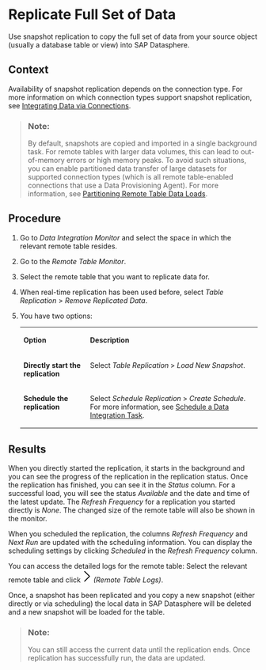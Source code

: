 <!-- loio35632cd706474d9796fa5da56ba15c6b -->

# Replicate Full Set of Data

Use snapshot replication to copy the full set of data from your source object \(usually a database table or view\) into SAP Datasphere.



## Context

Availability of snapshot replication depends on the connection type. For more information on which connection types support snapshot replication, see [Integrating Data via Connections](../Integrating-Data-Via-Connections/integrating-data-via-connections-eb85e15.md).

> ### Note:  
> By default, snapshots are copied and imported in a single background task. For remote tables with larger data volumes, this can lead to out-of-memory errors or high memory peaks. To avoid such situations, you can enable partitioned data transfer of large datasets for supported connection types \(which is all remote table-enabled connections that use a Data Provisioning Agent\). For more information, see [Partitioning Remote Table Data Loads](partitioning-remote-table-data-loads-a218d27.md).



## Procedure

1.  Go to *Data Integration Monitor* and select the space in which the relevant remote table resides.

2.  Go to the *Remote Table Monitor*.

3.  Select the remote table that you want to replicate data for.

4.  When real-time replication has been used before, select *Table Replication* \> *Remove Replicated Data*.

5.  You have two options:


    <table>
    <tr>
    <th valign="top">

    Option


    
    </th>
    <th valign="top">

    Description


    
    </th>
    </tr>
    <tr>
    <td valign="top">

    **Directly start the replication**


    
    </td>
    <td valign="top">

    Select *Table Replication* \> *Load New Snapshot*.


    
    </td>
    </tr>
    <tr>
    <td valign="top">

    **Schedule the replication**


    
    </td>
    <td valign="top">

    Select *Schedule Replication* \> *Create Schedule*. For more information, see [Schedule a Data Integration Task](schedule-a-data-integration-task-7c11059.md).


    
    </td>
    </tr>
    </table>
    



<a name="loio35632cd706474d9796fa5da56ba15c6b__result_err_prm_h4b"/>

## Results

When you directly started the replication, it starts in the background and you can see the progress of the replication in the replication status. Once the replication has finished, you can see it in the *Status* column. For a successful load, you will see the status *Available* and the date and time of the latest update. The *Refresh Frequency* for a replication you started directly is *None*. The changed size of the remote table will also be shown in the monitor.

When you scheduled the replication, the columns *Refresh Frequency* and *Next Run* are updated with the scheduling information. You can display the scheduling settings by clicking *Scheduled* in the *Refresh Frequency* column.

You can access the detailed logs for the remote table: Select the relevant remote table and click ![](images/Remote_Table_Logs_Button_a6170ee.png) *\(Remote Table Logs\)*.

Once, a snapshot has been replicated and you copy a new snapshot \(either directly or via scheduling\) the local data in SAP Datasphere will be deleted and a new snapshot will be loaded for the table.

> ### Note:  
> You can still access the current data until the replication ends. Once replication has successfully run, the data are updated.

